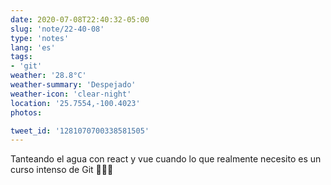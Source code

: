 ```yaml
---
date: 2020-07-08T22:40:32-05:00
slug: 'note/22-40-08'
type: 'notes'
lang: 'es'
tags:
- 'git'
weather: '28.8°C'
weather-summary: 'Despejado'
weather-icon: 'clear-night'
location: '25.7554,-100.4023'
photos:

tweet_id: '1281070700338581505'
---
```

Tanteando el agua con react y vue cuando lo que realmente necesito es un curso intenso de Git 🤦🏻‍♂️
